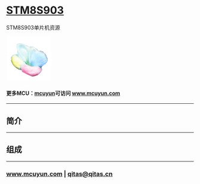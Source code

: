 ﻿# [STM8S903](https://github.com/mcuyun/STM8S903) 

STM8S903单片机资源

[![sites](mcuyun/mcuyun.png)](http://www.mcuyun.com)

#### 更多MCU：[mcuyun](https://github.com/mcuyun/whyme)可访问 www.mcuyun.com

---

## 简介


---

## 组成



---

###  www.mcuyun.com   |    qitas@qitas.cn

